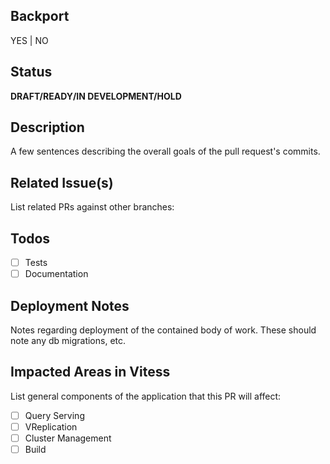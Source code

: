 ## Backport
YES | NO

## Status
**DRAFT/READY/IN DEVELOPMENT/HOLD**

## Description
A few sentences describing the overall goals of the pull request's commits.

## Related Issue(s)
List related PRs against other branches:

## Todos
- [ ] Tests
- [ ] Documentation

## Deployment Notes
Notes regarding deployment of the contained body of work.  These should note any
db migrations, etc.

## Impacted Areas in Vitess
List general components of the application that this PR will affect:

- [ ]  Query Serving
- [ ]  VReplication
- [ ]  Cluster Management
- [ ]  Build 
